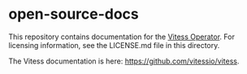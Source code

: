 # open-source-docs

This repository contains documentation for the [Vitess Operator](https://github.com/planetscale/vitess-operator). For licensing information, see the LICENSE.md file in this directory.

The Vitess documentation is here: https://github.com/vitessio/vitess.
